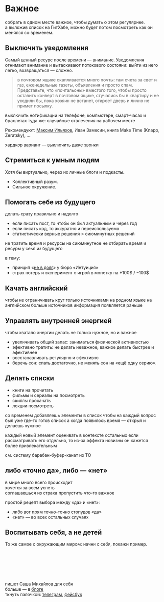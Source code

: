 # Важное

собрать в одном месте важное, чтобы думать о этом регулярнее.  
а выложив список на ГитХабе, можно будет потом посмотреть как он менялся со временем.  

#####

## Выключить уведомления
Самый ценный ресурс после времени — внимание. Уведомления отнимают внимание и вытаскивают потокового состояни: выйти из него легко, возвращаться — сложно.

> в почтовом ящике скапливается много почты: там счета за свет и газ, еженедельные газеты, объявления и просто спам. Представьте, что «почтальоны» вместого того, чтобы просто оставить конверт в почтовом ящике, стучались бы в квартиру и не уходили бы, пока хозяин не встанет, откроет дверь и лично не примет посылку.

выключить нотификации на телефоне, компьютере, смарт-часах и браслетах
туда же: случайные отвлечения на рабочем месте

Рекомендуют: [Максим Ильяхов](http://maximilyahov.ru/blog/all/azino-azino/), Иван Замесин, книга Make Time (Knapp, Zeratsky), …

хардкор вариант — выключить даже звонки

## Стремиться к умным людям

Хотя бы виртуально, через их личные блоги и подкасты.
- Коллективный разум.
- Сильное окружение.

## Помогать себе из будущего
делать сразу правильно и надолго 
- если писать пост, то чтобы он был актуальным и через год
- если писать код, то аккуратно и переиспользуемо
- статистически верные решения > сиюминутных решений

не тратить время и ресурсы на сиюминутное
не отбирать время и ресуры у сеья из будущего

в тему:
- принцип «[не в долг](https://intuition.team/method/debt)» у бюро «Интуиция»
- страх потерь и эксперимент с игрой в монетку на +100$ / −100$


## Качать английский
чтобы не ограничивать круг только источниками на родном языке
на английском больше источников
информация появляется раньше

## Управлять внутренней энергией 
чтобы хватало энергии делать не только нужное, но и важное
- увеличивать общий запас: заниматься физической активностью
- эфективно тратить: не делать неважное, важное делать быстрее и эфективнее
- восстанавливать регулярно и эфективно 
- беречь сон: спать достаточно, не менять сон на «ещё одну серию».

## Делать списки 
- книги на прочитать
- фильмы и сериалы на посмотреть
- скиллы прокачать
- лекции посмотреть

со временем добавляешь элементы в список
чтобы на каждый вопрос был уже где-то готов список
а когда появилось время — открыл и делаешь нужное

каждый новый элемент оценивать в контексте остальных
если рассматривать его отдельно, то из-за эффекта новизны он кажется более привлекательным

см. систему барабан-буфер-канат из ТО

## либо «точно да», либо — «нет»
в мире много всего происходит  
хочется за всем успеть  
соглашаешься из страха пропустить что-то важное  

простой рецепт выбора между «да» и «нет»:  
- либо вот прям точно-точно стопудов «да»
- «нет» — во всех остальных случаях


## Воспитывать себя, а не детей
То же самое с окружающим миром: начни с себя, покажи пример.  
  
  
<br><br><br><br><br>

  
пишет Саша Михайлов для себя  
больше — в [блоге](https://sashamikhailov.ru/blog/)  
ткнуть палочкой: [телеграм](t.me/SashaMikhailov), [фейсбук](https://www.fb.com/sashamikhailovru)  
